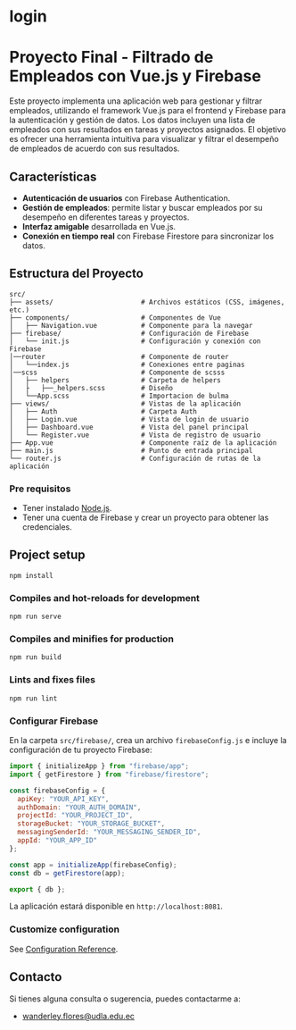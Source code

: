 # login
# Proyecto Final - Filtrado de Empleados con Vue.js y Firebase

Este proyecto implementa una aplicación web para gestionar y filtrar empleados, utilizando el framework Vue.js para el frontend y Firebase para la autenticación y gestión de datos. Los datos incluyen una lista de empleados con sus resultados en tareas y proyectos asignados. El objetivo es ofrecer una herramienta intuitiva para visualizar y filtrar el desempeño de empleados de acuerdo con sus resultados.

## Características

- **Autenticación de usuarios** con Firebase Authentication.
- **Gestión de empleados**: permite listar y buscar empleados por su desempeño en diferentes tareas y proyectos.
- **Interfaz amigable** desarrollada en Vue.js.
- **Conexión en tiempo real** con Firebase Firestore para sincronizar los datos.

## Estructura del Proyecto

```
src/
├── assets/                      # Archivos estáticos (CSS, imágenes, etc.)
├── components/                  # Componentes de Vue
│   ├── Navigation.vue           # Componente para la navegar 
├── firebase/                    # Configuración de Firebase
│   └── init.js                  # Configuración y conexión con Firebase
│──router                        # Componente de router
│   └──index.js                  # Conexiones entre paginas
│──scss                          # Componente de scsss
│   ├── helpers                  # Carpeta de helpers
│   ├   ├──_helpers.scss         # Diseño
│   └──App.scss                  # Importacion de bulma
├── views/                       # Vistas de la aplicación
│   ├── Auth                     # Carpeta Auth
│   ├── Login.vue                # Vista de login de usuario
│   ├── Dashboard.vue            # Vista del panel principal
│   └── Register.vue             # Vista de registro de usuario
├── App.vue                      # Componente raíz de la aplicación
├── main.js                      # Punto de entrada principal
└── router.js                    # Configuración de rutas de la aplicación
```

### Pre requisitos

- Tener instalado [Node.js](https://nodejs.org/).
- Tener una cuenta de Firebase y crear un proyecto para obtener las credenciales.


## Project setup
```
npm install
```

### Compiles and hot-reloads for development
```
npm run serve
```

### Compiles and minifies for production
```
npm run build
```

### Lints and fixes files
```
npm run lint
```
### Configurar Firebase

En la carpeta `src/firebase/`, crea un archivo `firebaseConfig.js` e incluye la configuración de tu proyecto Firebase:

```javascript
import { initializeApp } from "firebase/app";
import { getFirestore } from "firebase/firestore";

const firebaseConfig = {
  apiKey: "YOUR_API_KEY",
  authDomain: "YOUR_AUTH_DOMAIN",
  projectId: "YOUR_PROJECT_ID",
  storageBucket: "YOUR_STORAGE_BUCKET",
  messagingSenderId: "YOUR_MESSAGING_SENDER_ID",
  appId: "YOUR_APP_ID"
};

const app = initializeApp(firebaseConfig);
const db = getFirestore(app);

export { db };
```

La aplicación estará disponible en `http://localhost:8081`.


### Customize configuration
See [Configuration Reference](https://cli.vuejs.org/config/).

## Contacto

Si tienes alguna consulta o sugerencia, puedes contactarme a:
- wanderley.flores@udla.edu.ec

